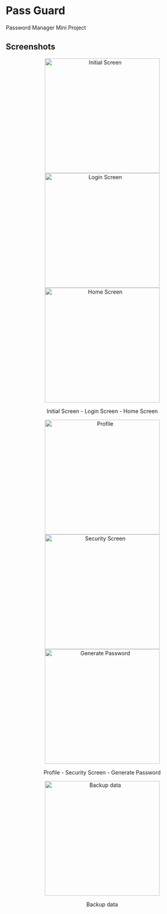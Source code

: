 # Pass Guard

Password Manager Mini Project

## Screenshots

<div align="center">
  <img src="screenshots/initialscreen.png" alt="Initial Screen" width="300">
  <img src="screenshots/LoginScreen.png" alt="Login Screen" width="300">
  <img src="screenshots/homescreen.png" alt="Home Screen" width="300">
  <p>Initial Screen - Login Screen - Home Screen</p>
</div>

<div align="center">
  <img src="screenshots/profile.png" alt="Profile" width="300">
  <img src="screenshots/securityscreen.png" alt="Security Screen" width="300">
  <img src="screenshots/generatepassword.png" alt="Generate Password" width="300">
  <p>Profile - Security Screen - Generate Password</p>
</div>

<div align="center">
  <img src="screenshots/backup.png" alt="Backup data" width="300">
  <p>Backup data</p>
</div>

